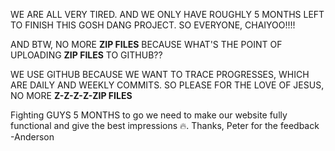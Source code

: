 WE ARE ALL VERY TIRED. AND WE ONLY HAVE ROUGHLY 5 MONTHS LEFT TO FINISH THIS GOSH DANG PROJECT. SO EVERYONE, CHAIYOO!!!!

AND BTW, NO MORE **ZIP FILES** BECAUSE WHAT'S THE POINT OF UPLOADING **ZIP FILES** TO GITHUB??

WE USE GITHUB BECAUSE WE WANT TO TRACE PROGRESSES, WHICH ARE DAILY AND WEEKLY COMMITS. SO PLEASE FOR THE LOVE OF JESUS, NO MORE **Z-Z-Z-Z-ZIP FILES**


Fighting GUYS 5 MONTHS to go we need to make our website fully functional and give the best impressions 🔥. Thanks, Peter for the feedback 
  -Anderson
